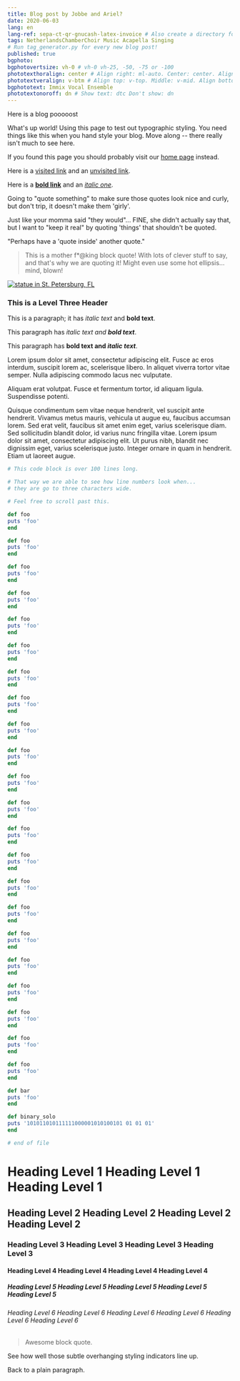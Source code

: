 ```yaml
---
title: Blog post by Jobbe and Ariel?
date: 2020-06-03
lang: en
lang-ref: sepa-ct-qr-gnucash-latex-invoice # Also create a directory for this in _data/comments. Throws error otherwise. Add empty file there to propagate on Github as well, then remove again.
tags: NetherlandsChamberChoir Music Acapella Singing
# Run tag_generator.py for every new blog post!
published: true
bgphoto: 
bgphotovertsize: vh-0 # vh-0 vh-25, -50, -75 or -100
phototexthoralign: center # Align right: ml-auto. Center: center. Align left: mr-auto 
phototextveralign: v-btm # Align top: v-top. Middle: v-mid. Align bottom: b-btm 
bgphototext: Immix Vocal Ensemble
phototextonoroff: dn # Show text: dtc Don't show: dn
---
```


Here is a blog pooooost

What's up world! Using this page to test out typographic styling. You need things like 
this when you hand style your blog. Move along -- there really isn't much to see here.

If you found this page you should probably visit our [home page](/) instead. 

Here is a [visited link](/) and an [unvisited link](#something).

Here is a **[bold link](#)** and an *[italic one](#)*.


Going to "quote something" to make sure those quotes look nice and curly, 
but don't trip, it doesn't make them 'girly'. 

Just like your momma said "they would"... FINE, she didn't actually say that, but I 
want to "keep it real" by quoting 'things' that shouldn't be quoted. 

"Perhaps have a 'quote inside' another quote."

> This is a mother f\*@king block quote! With lots of clever stuff to say, and 
> that's why we are quoting it! Might even use some hot ellipsis... mind, blown!

[![statue in St. Petersburg, FL](/assets/2015-05-17-the-breaking-points/images/stpete_1024x685.jpeg)](/assets/2015-05-17-the-breaking-points/images/stpete_1024x685.jpeg)

### This is a Level Three Header

This is a paragraph; it has _italic text_ and **bold text**.

This paragraph has <em>italic text and <strong>bold text</strong></em>.

This paragraph has <strong>bold text and <em>italic text</em></strong>.

Lorem ipsum dolor sit amet, consectetur adipiscing elit. Fusce ac eros interdum, suscipit lorem ac, scelerisque libero. In aliquet viverra tortor vitae semper. Nulla adipiscing commodo lacus nec vulputate. 

Aliquam erat volutpat. Fusce et fermentum tortor, id aliquam ligula. Suspendisse potenti. 

Quisque condimentum sem vitae neque hendrerit, vel suscipit ante hendrerit. Vivamus metus mauris, vehicula ut augue eu, faucibus accumsan lorem. Sed erat velit, faucibus sit amet enim eget, varius scelerisque diam. Sed sollicitudin blandit dolor, id varius nunc fringilla vitae. Lorem ipsum dolor sit amet, consectetur adipiscing elit. Ut purus nibh, blandit nec dignissim eget, varius scelerisque justo. Integer ornare in quam in hendrerit. Etiam ut laoreet augue.


```ruby
# This code block is over 100 lines long.

# That way we are able to see how line numbers look when...
# they are go to three characters wide.

# Feel free to scroll past this.

def foo
puts 'foo'
end

def foo
puts 'foo'
end

def foo
puts 'foo'
end

def foo
puts 'foo'
end

def foo
puts 'foo'
end

def foo
puts 'foo'
end

def foo
puts 'foo'
end

def foo
puts 'foo'
end

def foo
puts 'foo'
end

def foo
puts 'foo'
end

def foo
puts 'foo'
end

def foo
puts 'foo'
end

def foo
puts 'foo'
end

def foo
puts 'foo'
end

def foo
puts 'foo'
end

def foo
puts 'foo'
end

def foo
puts 'foo'
end

def foo
puts 'foo'
end

def foo
puts 'foo'
end

def foo
puts 'foo'
end

def foo
puts 'foo'
end

def foo
puts 'foo'
end

def bar
puts 'foo'
end

def binary_solo
puts '101011010111111000001010100101 01 01 01'
end

# end of file
```


# Heading Level 1 Heading Level 1 Heading Level 1

## Heading Level 2 Heading Level 2 Heading Level 2 Heading Level 2

### Heading Level 3 Heading Level 3 Heading Level 3 Heading Level 3

#### Heading Level 4 Heading Level 4 Heading Level 4 Heading Level 4

##### Heading Level 5 Heading Level 5 Heading Level 5 Heading Level 5 Heading Level 5

###### Heading Level 6 Heading Level 6 Heading Level 6 Heading Level 6 Heading Level 6 Heading Level 6

> Awesome block quote. 

See how well those subtle overhanging styling indicators line up. 

Back to a plain paragraph.